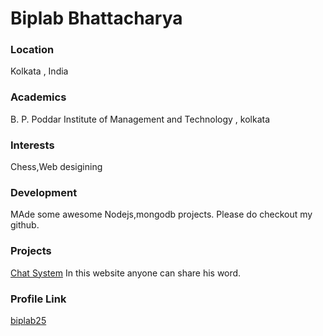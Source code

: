 # Biplab Bhattacharya

### Location

Kolkata , India

### Academics

B. P. Poddar Institute of Management and Technology , kolkata

### Interests

 Chess,Web desigining 

### Development

 MAde some awesome Nodejs,mongodb projects. Please do checkout my github.

### Projects

 [Chat System](https://github.com/biplab25/NodeJs-Chat) In this website anyone can share his word.

### Profile Link

[biplab25](https://github.com/biplab25)

